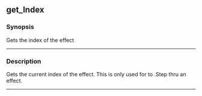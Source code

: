 get_Index
---------

### Synopsis
Gets the index of the effect

---

### Description

Gets the current index of the effect.  This is only used for to .Step thru an effect.

---
